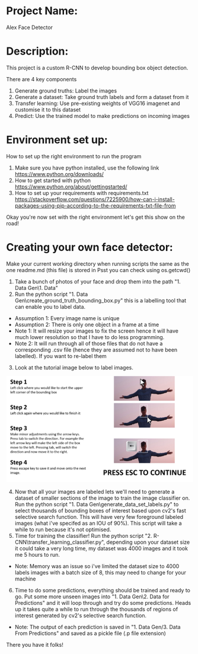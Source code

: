 # Project Name: #
Alex Face Detector

# Description: #
This project is a custom R-CNN to develop bounding box object detection.

There are 4 key components
1) Generate ground truths: Label the images
2) Generate a dataset: Take ground truth labels and form a dataset from it
3) Transfer learning: Use pre-existing weights of VGG16 imagenet and customise it to this dataset
4) Predict: Use the trained model to make predictions on incoming images

# Environment set up: #
How to set up the right environment to run the program

1) Make sure you have python installed, use the following link https://www.python.org/downloads/
2) How to get started with python https://www.python.org/about/gettingstarted/
3) How to set up your requirements with requirements.txt https://stackoverflow.com/questions/7225900/how-can-i-install-packages-using-pip-according-to-the-requirements-txt-file-from
    
Okay you're now set with the right environment let's get this show on the road!

# Creating your own face detector: #
Make your current working directory when running scripts the same as the one readme.md (this file) is stored in
Psst you can check using os.getcwd()

1) Take a bunch of photos of your face and drop them into the path "1. Data Gen\1. Data"
2) Run the python script "1. Data Gen\create_ground_truth_bounding_box.py" this is a labelling tool that can enable you to label data.
- Assumption 1: Every image name is unique
- Assumption 2: There is only one object in a frame at a time
- Note 1: It will resize your images to fix the screen hence it will have much lower resolution so that I have to do less programming. 
- Note 2: It will run through all of those files that do not have a corresponding .csv file (hence they are assumed not to have been labelled). If you want to re-label them
3) Look at the tutorial image below to label images.

![Tutorial Image](https://github.com/alexshellabear/Face-Detection-RCNN/blob/master/1.%20Data%20Gen/Ground%20Truth%20Tutorial.png)

4) Now that all your images are labeled lets we'll need to generate a dataset of smaller sections of the image to train the image classifier on. Run the python script "1. Data Gen\\generate_data_set_labels.py" to select thousands of bounding boxes of interest based upon cv2's fast selective search function. This will have very few foreground labeled images (what i've specifed as an IOU of 90%). This script will take a while to run because it's not optimised.
5) Time for training the classifier! Run the python script "2. R-CNN\\transfer_learning_classifier.py", depending upon your dataset size it could take a very long time, my dataset was 4000 images and it took me 5 hours to run. 
- Note: Memory was an issue so i've limited the dataset size to 4000 labels images with a batch size of 8, this may need to change for your machine
6) Time to do some predictions, everything should be trained and ready to go. Put some more unseen images into "1. Data Gen\\2. Data for Predictions" and it will loop through and try do some predictions. Heads up it takes quite a while to run through the thousands of regions of interest generated by cv2's selective search function. 
- Note: The output of each prediction is saved in "1. Data Gen/3. Data From Predictions" and saved as a pickle file (.p file extension)

There you have it folks! 


